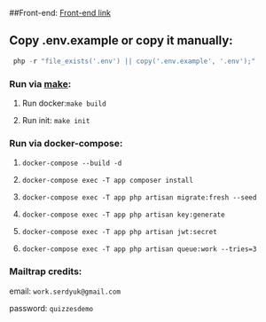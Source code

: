 ##Front-end: 
<a href="https://github.com/DanilSerdyuk/quizzes-front" target="_blank">
    Front-end link
</a>

## Copy .env.example or copy it manually:

```php 
 php -r "file_exists('.env') || copy('.env.example', '.env');"
 ```

### Run via [make](https://askubuntu.com/a/1363822):
1. Run docker:`make build`
   
2. Run init: `make init`

### Run via docker-compose:
1. `docker-compose --build -d`

2. `docker-compose exec -T app composer install`
   
3. `docker-compose exec -T app php artisan migrate:fresh --seed`
   
4. `docker-compose exec -T app php artisan key:generate`
   
5. `docker-compose exec -T app php artisan jwt:secret`

6. `docker-compose exec -T app php artisan queue:work --tries=3`


### Mailtrap credits: 

email: `work.serdyuk@gmail.com`

password: `quizzesdemo`
